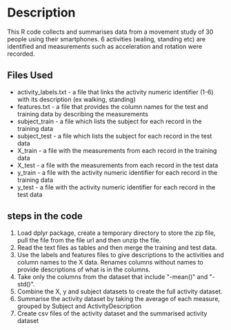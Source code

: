 # Description
This R code collects and summarises data from a movement study of 30 people using their smartphones. 6 activities (waling, standing etc) are identified and measurements such as acceleration and rotation were recorded.

## Files Used
  * activity_labels.txt - a file that links the activity numeric identifier (1-6) with its description (ex walking, standing)
  * features.txt - a file that provides the column names for the test and training data by describing the measurements
  * subject_train - a file which lists the subject for each record in the training data
  * subject_test - a file which lists the subject for each record in the test data
  * X_train - a file with the measurements from each record in the training data
  * X_test - a file with the measurements from each record in the test data
  * y_train - a file with the activity numeric identifier for each record in the training data
  * y_test - a file with the activity numeric identifier for each record in the test data
  
## steps in the code

1. Load dplyr package, create a temporary directory to store the zip file, pull the file from the file url and then unzip the file.
2. Read the text files as tables and then merge the training and test data. 
3. Use the labels and features files to give descriptions to the activities and column names to the X data. Renames columns without names to provide descriptions of what is in the columns.
4. Take only the columns from the dataset that include "-mean()" and "-std()". 
5. Combine the X, y and subject datasets to create the full activity dataset. 
6. Summarise the activity dataset by taking the average of each measure, grouped by Subject and ActivityDescription
7. Create csv files of the activity dataset and the summarised activity dataset
